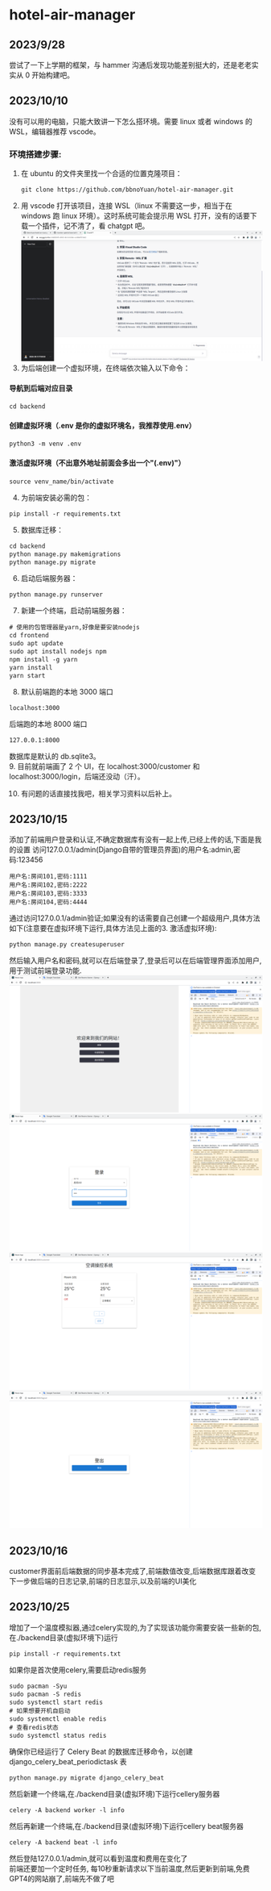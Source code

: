 # hotel-air-manager

## 2023/9/28

尝试了一下上学期的框架，与 hammer 沟通后发现功能差别挺大的，还是老老实实从 0 开始构建吧。

## 2023/10/10

没有可以用的电脑，只能大致讲一下怎么搭环境。需要 linux 或者 windows 的 WSL，编辑器推荐 vscode。

### 环境搭建步骤:

1. 在 ubuntu 的文件夹里找一个合适的位置克隆项目：
   ```
   git clone https://github.com/bbnoYuan/hotel-air-manager.git
   ```
2. 用 vscode 打开该项目，连接 WSL（linux 不需要这一步，相当于在 windows 跑 linux 环境）。这时系统可能会提示用 WSL 打开，没有的话要下载一个插件，记不清了，看 chatgpt 吧。
   ![Alt text](frontend/public/readme/Screenshot_20231010_145305-1.png)
3. 为后端创建一个虚拟环境，在终端依次输入以下命令：

#### 导航到后端对应目录

```
cd backend
```

#### 创建虚拟环境（.env 是你的虚拟环境名，我推荐使用.env）

```
python3 -m venv .env
```

#### 激活虚拟环境（不出意外地址前面会多出一个"(.env)"）

```
source venv_name/bin/activate
```

4. 为前端安装必需的包：

```
pip install -r requirements.txt
```

5. 数据库迁移：

```
cd backend
python manage.py makemigrations
python manage.py migrate
```

6. 启动后端服务器：

```
python manage.py runserver
```

7. 新建一个终端，启动前端服务器：

```
# 使用的包管理器是yarn,好像是要安装nodejs
cd frontend
sudo apt update
sudo apt install nodejs npm
npm install -g yarn
yarn install
yarn start
```

8. 默认前端跑的本地 3000 端口

```
localhost:3000
```

后端跑的本地 8000 端口

```
127.0.0.1:8000
```

数据库是默认的 db.sqlite3。<br> 
9. 目前就前端画了 2 个 UI，在 localhost:3000/customer 和 localhost:3000/login，后端还没动（汗）。 

10. 有问题的话直接找我吧，相关学习资料以后补上。

## 2023/10/15
添加了前端用户登录和认证,不确定数据库有没有一起上传,已经上传的话,下面是我的设置
访问127.0.0.1/admin(Django自带的管理员界面)的用户名:admin,密码:123456
```
用户名:房间101,密码:1111
用户名:房间102,密码:2222
用户名:房间103,密码:3333
用户名:房间104,密码:4444
```
通过访问127.0.0.1/admin验证;如果没有的话需要自己创建一个超级用户,具体方法如下(注意要在虚拟环境下运行,具体方法见上面的3. 激活虚拟环境):
```
python manage.py createsuperuser
```
然后输入用户名和密码,就可以在后端登录了,登录后可以在后端管理界面添加用户,用于测试前端登录功能.
![Alt text](frontend/public/readme/Screenshot_20231015_142709.png)
![Alt text](frontend/public/readme/Screenshot_20231015_142834.png)
![Alt text](frontend/public/readme/Screenshot_20231015_142912.png)
![Alt text](frontend/public/readme/Screenshot_20231015_143143.png)

## 2023/10/16
customer界面前后端数据的同步基本完成了,前端数值改变,后端数据库跟着改变</br>
下一步做后端的日志记录,前端的日志显示,以及前端的UI美化

## 2023/10/25
增加了一个温度模拟器,通过celery实现的,为了实现该功能你需要安装一些新的包,在./backend目录(虚拟环境下)运行
```
pip install -r requirements.txt
```
如果你是首次使用celery,需要启动redis服务
```
sudo pacman -Syu
sudo pacman -S redis
sudo systemctl start redis
# 如果想要开机自启动
sudo systemctl enable redis
# 查看redis状态
sudo systemctl status redis
```
确保你已经运行了 Celery Beat 的数据库迁移命令，以创建 django_celery_beat_periodictask 表
```
python manage.py migrate django_celery_beat
```
然后新建一个终端,在./backend目录(虚拟环境)下运行cellery服务器
```
celery -A backend worker -l info
```
然后再新建一个终端,在./backend目录(虚拟环境)下运行cellery beat服务器
```
celery -A backend beat -l info
```
然后登陆127.0.0.1/admin,就可以看到温度和费用在变化了</br>
前端还要加一个定时任务, 每10秒重新请求以下当前温度,然后更新到前端,免费GPT4的网站崩了,前端先不做了吧